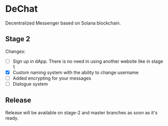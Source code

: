 # DeChat
Decentralized Messenger based on Solana blockchain.

## Stage 2
Changes:
- [ ] Sign up in dApp. There is no need in using another website like in stage 1
- [x] Custom naming system with the ability to change username
- [ ] Added encrypting for your messages
- [ ] Dialogue system

## Release
Release will be available on stage-2 and master branches as soon as it's ready.
